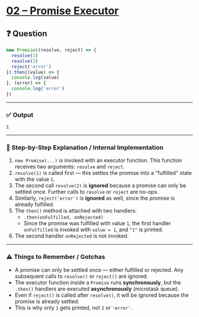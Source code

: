 # [02 – Promise Executor](https://bigfrontend.dev/quiz/2-promise-executor)

## ❓ Question
```js
new Promise((resolve, reject) => {
  resolve(1)
  resolve(2)
  reject('error')
}).then((value) => {
  console.log(value)
}, (error) => {
  console.log('error')
})
```

---

### ✅ Output

```
1
```

---

### 🧠 Step-by-Step Explanation / Internal Implementation

1. `new Promise(...)` is invoked with an executor function. This function receives two arguments: `resolve` and `reject`.
2. `resolve(1)` is called first — this settles the promise into a "fulfilled" state with the value `1`.
3. The second call `resolve(2)` is **ignored** because a promise can only be settled once. Further calls to `resolve` or `reject` are no-ops.
4. Similarly, `reject('error')` is **ignored** as well, since the promise is already fulfilled.
5. The `then()` method is attached with two handlers:
   - `.then(onFulfilled, onRejected)`
   - Since the promise was fulfilled with value `1`, the first handler `onFulfilled` is invoked with `value = 1`, and `"1"` is printed.
6. The second handler `onRejected` is not invoked.

---

### ⚠️ Things to Remember / Gotchas

- A promise can only be settled once — either fulfilled or rejected. Any subsequent calls to `resolve()` or `reject()` are ignored.
- The executor function inside a `Promise` runs **synchronously**, but the `.then()` handlers are executed **asynchronously** (microtask queue).
- Even if `reject()` is called after `resolve()`, it will be ignored because the promise is already settled.
- This is why only `1` gets printed, not `2` or `'error'`.